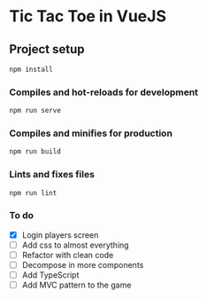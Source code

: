 # Tic Tac Toe in VueJS

## Project setup
```bash
npm install
```

### Compiles and hot-reloads for development
```bash
npm run serve
```

### Compiles and minifies for production
```bash
npm run build
```

### Lints and fixes files
```bash
npm run lint
```

### To do
- [x] Login players screen
- [ ] Add css to almost everything
- [ ] Refactor with clean code
- [ ] Decompose in more components
- [ ] Add TypeScript
- [ ] Add MVC pattern to the game